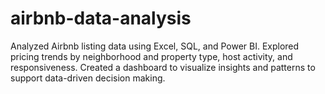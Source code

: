 # airbnb-data-analysis
Analyzed Airbnb listing data using Excel, SQL, and Power BI. Explored pricing trends by neighborhood and property type, host activity, and responsiveness. Created a dashboard to visualize insights and patterns to support data-driven decision making.
